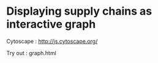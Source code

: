 # Displaying supply chains as interactive graph

Cytoscape : http://js.cytoscape.org/

Try out : graph.html